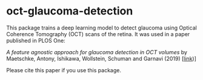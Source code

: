 # oct-glaucoma-detection
This package trains a deep learning model to detect glaucoma using Optical Coherence Tomography (OCT) scans of the retina. It was used in a paper published in PLOS One:

_A feature agnostic approach for glaucoma detection in OCT volumes_ by Maetschke, Antony, Ishikawa, Wollstein, Schuman and Garnavi (2019) [[link](https://journals.plos.org/plosone/article?id=10.1371/journal.pone.0219126))]

Please cite this paper if you use this package.
